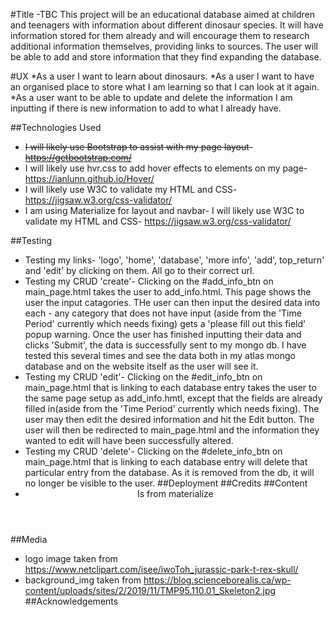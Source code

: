 #Title -TBC
This project will be an educational database aimed at children and teenagers with information about different dinosaur species. It will have information stored for them already and will encourage them to research additional information themselves, providing links to sources. The user will be able to add and store information that they find expanding the database.

#UX
*As a user I want to learn about dinosaurs.
*As a user I want to have an organised place to store what I am learning so that I can look at it again.
*As a user want to be able to update and delete the information I am inputting if there is new information to add   to what I already have.

##Technologies Used
* ~~I will likely use Bootstrap to assist with my page layout- https://getbootstrap.com/~~ 
* I will likely use hvr.css to add hover effects to elements on my page-https://ianlunn.github.io/Hover/
* I will likely use W3C to validate my HTML and CSS- https://jigsaw.w3.org/css-validator/ 
* I am using Materialize for layout and navbar- I will likely use W3C to validate my HTML and CSS- https://jigsaw.w3.org/css-validator/ 


##Testing
* Testing my links- 'logo', 'home', 'database', 'more info', 'add', top_return' and 'edit' by clicking on them. All go to their correct url.
* Testing my CRUD 'create'- Clicking on the #add_info_btn on main_page.html takes the user to add_info.html. This page shows the user the input catagories. THe user can then input the desired data into each - any category that does not have input (aside from the 'Time Period' currently which needs fixing) gets a 'please fill out this field' popup warning. Once the user has finished inputting their data and clicks 'Submit', the data is successfully sent to my mongo db. I have tested this several times and see the data both in my atlas mongo database and on the website itself as the user will see it.
* Testing my CRUD 'edit'- Clicking on the #edit_info_btn on main_page.html that is linking to each database entry takes the user to the same page setup as add_info.hmtl, except that the fields are already filled in(aside from the 'Time Period' currently which needs fixing). The user may then edit the desired information and hit the Edit button. The user will then be redirected to main_page.html and the information they wanted to edit will have been successfully altered.
* Testing my CRUD 'delete'- Clicking on the #delete_info_btn on main_page.html that is linking to each database entry will delete that particular entry from the database. As it is removed from the db, it will no longer be visible to the user.
##Deployment
##Credits
##Content
* <header>Is from materialize</header>
##Media
* logo image taken from https://www.netclipart.com/isee/iwoToh_jurassic-park-t-rex-skull/
* background_img taken from https://blog.scienceborealis.ca/wp-content/uploads/sites/2/2019/11/TMP95.110.01_Skeleton2.jpg
##Acknowledgements
